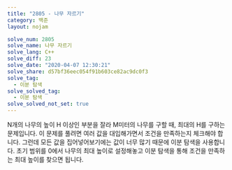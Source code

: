 ```yaml
---
title: "2805 - 나무 자르기"
category: 백준
layout: nojam

solve_num: 2805
solve_name: 나무 자르기
solve_lang: C++
solve_diff: 23
solve_date: "2020-04-07 12:30:21"
solve_share: d57bf36eec054f91b603ce82ac9dc0f3
solve_tag:
  - 이분 탐색
solve_solved_tag:
  - 이분 탐색
solve_solved_not_set: true
---
```


N개의 나무의 높이 H 이상인 부분을 잘라 M미터의 나무를 구할 때, 최대의 H를 구하는 문제입니다. 이 문제를 풀려면 여러 값을 대입해가면서 조건을 만족하는지 체크해야 합니다. 그런데 모든 값을 집어넣어보기에는 값이 너무 많기 때문에 이분 탐색을 사용합니다. 초기 범위를 0에서 나무의 최대 높이로 설정해놓고 이분 탐색을 통해 조건을 만족하는 최대 높이를 찾으면 됩니다.
